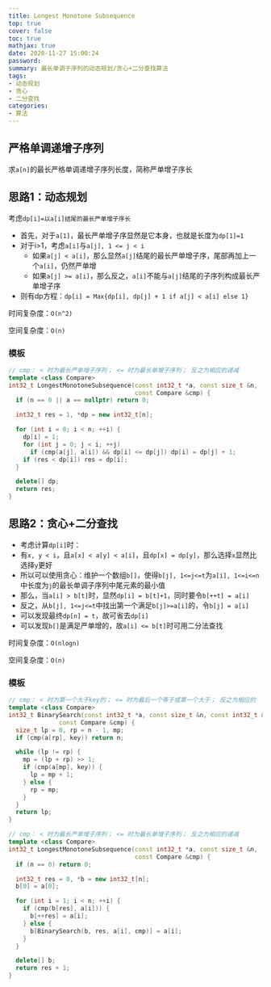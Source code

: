 ```yaml
---
title: Longest Monotone Subsequence
top: true
cover: false
toc: true
mathjax: true
date: 2020-11-27 15:00:24
password:
summary: 最长单调子序列的动态规划/贪心+二分查找算法
tags:
- 动态规划
- 贪心
- 二分查找
categories:
- 算法
---
```


## 严格单调递增子序列

求`a[n]`的最长严格单调递增子序列长度，简称严单增子序长

## 思路1：动态规划

考虑`dp[i]=以a[i]结尾的最长严单增子序长`

- 首先，对于`a[1]`，最长严单增子序显然是它本身，也就是长度为`dp[1]=1`
- 对于i>1，考虑`a[i]`与`a[j], 1 <= j < i`
  - 如果`a[j] < a[i]`，那么显然`a[j]`结尾的最长严单增子序，尾部再加上一个`a[i]`，仍然严单增
  - 如果`a[j] >= a[i]`，那么反之，`a[i]`不能与`a[j]`结尾的子序列构成最长严单增子序
- 则有dp方程：`dp[i] = Max{dp[i], dp[j] + 1 if a[j] < a[i] else 1}`

时间复杂度：`O(n^2)`

空间复杂度：`O(n)`

### 模板

```cpp
// cmp： < 时为最长严单增子序列； <= 时为最长单增子序列； 反之为相应的递减
template <class Compare>
int32_t LongestMonotoneSubsequence(const int32_t *a, const size_t &n,
                                   const Compare &cmp) {
  if (n == 0 || a == nullptr) return 0;

  int32_t res = 1, *dp = new int32_t[n];

  for (int i = 0; i < n; ++i) {
    dp[i] = 1;
    for (int j = 0; j < i; ++j)
      if (cmp(a[j], a[i]) && dp[i] <= dp[j]) dp[i] = dp[j] + 1;
    if (res < dp[i]) res = dp[i];
  }

  delete[] dp;
  return res;
}

```

## 思路2：贪心+二分查找

- 考虑计算`dp[i]`时：
- 有`x, y < i`，且`a[x] < a[y] < a[i]`，且`dp[x] = dp[y]`，那么选择`x`显然比选择`y`更好
- 所以可以使用贪心：维护一个数组`b[]`，使得`b[j], 1<=j<=t`为`a[i], 1<=i<=n`中长度为`j`的最长单调子序列中尾元素的最小值
- 那么，当`a[i] > b[t]`时，显然`dp[i] = b[t]+1`，同时要令`b[++t] = a[i]`
- 反之，从`b[j], 1<=j<=t`中找出第一个满足`b[j]>=a[i]`的，令`b[j] = a[i]`
- 可以发现最终`dp[n] = t`，故可省去`dp[i]`
- 可以发现`b[]`是满足严单增的，故`a[i] <= b[t]`时可用二分法查找

时间复杂度：`O(nlogn)`

空间复杂度：`O(n)`

### 模板

```cpp
// cmp： < 时为第一个大于key的； <= 时为最后一个等于或第一个大于； 反之为相应的
template <class Compare>
int32_t BinarySearch(const int32_t *a, const size_t &n, const int32_t &key,
              const Compare &cmp) {
  size_t lp = 0, rp = n - 1, mp;
  if (cmp(a[rp], key)) return n;

  while (lp != rp) {
    mp = (lp + rp) >> 1;
    if (cmp(a[mp], key)) {
      lp = mp + 1;
    } else {
      rp = mp;
    }
  }
  return lp;
}

// cmp： < 时为最长严单增子序列； <= 时为最长单增子序列； 反之为相应的递减
template <class Compare>
int32_t LongestMonotoneSubsequence(const int32_t *a, const size_t &n,
                                   const Compare &cmp) {
  if (n == 0) return 0;

  int32_t res = 0, *b = new int32_t[n];
  b[0] = a[0];

  for (int i = 1; i < n; ++i) {
    if (cmp(b[res], a[i])) {
      b[++res] = a[i];
    } else {
      b[BinarySearch(b, res, a[i], cmp)] = a[i];
    }
  }

  delete[] b;
  return res + 1;
}

```

